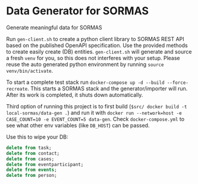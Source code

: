 # Data Generator for SORMAS

Generate meaningful data for SORMAS

Run `gen-client.sh` to create a python client library to SORMAS REST API based on the published OpenAPI specification.
Use the provided methods to create easily create (DB) entities. `gen-client.sh` will generate and source a fresh `venv`
for you, so this does not interferes with your setup. Please reuse the auto generated python environment by
running `source venv/bin/activate`.

To start a complete test stack run `docker-compose up -d --build --force-recreate`. This starts a SORMAS stack and the
generator/importer will run. After its work is completed, it shuts down automatically.

Third option of running this project is to first build (`$src/ docker build -t local-sormas/data-gen .`)
and run it with  `docker run --network=host -e CASE_COUNT=10 -e EVENT_COUNT=5 data-gen`.
Check `docker-compose.yml` to see what other env variables (like `DB_HOST`) can be passed.


Use this to wipe your DB:
```sql
delete from task;
delete from contact;
delete from cases;
delete from eventparticipant;
delete from events;
delete from person;
```